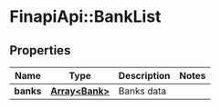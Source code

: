 # FinapiApi::BankList

## Properties
Name | Type | Description | Notes
------------ | ------------- | ------------- | -------------
**banks** | [**Array&lt;Bank&gt;**](Bank.md) | Banks data | 


